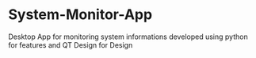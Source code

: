 # System-Monitor-App
Desktop App for monitoring system informations developed using python for features and QT Design for Design
